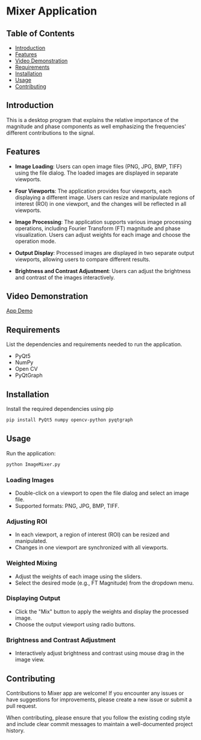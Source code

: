 # Mixer Application


## Table of Contents

- [Introduction](#introduction)
- [Features](#features)
- [Video Demonstration](#Video-Demonstration)
- [Requirements](#requirements)
- [Installation](#installation)
- [Usage](#usage)
- [Contributing](#contributing)



## Introduction
This is a desktop program that explains the relative importance of the magnitude and phase components as well emphasizing the frequencies' different contributions to the signal.


## Features

- **Image Loading**: Users can open image files (PNG, JPG, BMP, TIFF) using the file dialog. The loaded images are displayed in separate viewports.

- **Four Viewports**: The application provides four viewports, each displaying a different image. Users can resize and manipulate regions of interest (ROI) in one viewport, and the changes will be reflected in all viewports.

- **Image Processing**: The application supports various image processing operations, including Fourier Transform (FT) magnitude and phase visualization. Users can adjust weights for each image and choose the operation mode.

- **Output Display**: Processed images are displayed in two separate output viewports, allowing users to compare different results.

- **Brightness and Contrast Adjustment**: Users can adjust the brightness and contrast of the images interactively.


## Video Demonstration
[App Demo](https://github.com/Mohamed-hazem-mahrous/Image-Mixer/assets/94749599/1d0b9028-cf0c-4ad0-be3e-d2b652f871e1)



## Requirements
List the dependencies and requirements needed to run the application.
- PyQt5
- NumPy
- Open CV
- PyQtGraph


## Installation

Install the required dependencies using pip

```bash
pip install PyQt5 numpy opencv-python pyqtgraph
```

## Usage
Run the application:
```bash
python ImageMixer.py
```
### Loading Images

- Double-click on a viewport to open the file dialog and select an image file.
- Supported formats: PNG, JPG, BMP, TIFF.

### Adjusting ROI

- In each viewport, a region of interest (ROI) can be resized and manipulated.
- Changes in one viewport are synchronized with all viewports.

### Weighted Mixing

- Adjust the weights of each image using the sliders.
- Select the desired mode (e.g., FT Magnitude) from the dropdown menu.

### Displaying Output

- Click the "Mix" button to apply the weights and display the processed image.
- Choose the output viewport using radio buttons.

### Brightness and Contrast Adjustment

- Interactively adjust brightness and contrast using mouse drag in the image view.

## Contributing
Contributions to Mixer app are welcome! If you encounter any issues or have suggestions for improvements, please create a new issue or submit a pull request.

When contributing, please ensure that you follow the existing coding style and include clear commit messages to maintain a well-documented project history.

